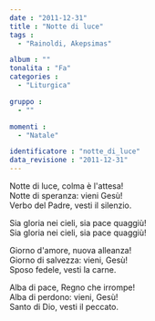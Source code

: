 ```yaml
---
date : "2011-12-31"
title : "Notte di luce"
tags : 
  - "Rainoldi, Akepsimas"

album : ""
tonalita : "Fa"
categories : 
  - "Liturgica"

gruppo : 
  - ""

momenti : 
  - "Natale"

identificatore : "notte_di_luce"
data_revisione : "2011-12-31"
---
```

  
  
Notte di luce, colma è l'attesa!  
Notte di speranza: vieni Gesù!  
Verbo del Padre, vesti il silenzio.  
  
  
Sia  gloria nei cieli, sia pace quaggiù!  
Sia  gloria nei cieli, sia pace quaggiù!  
  
  
Giorno d'amore, nuova alleanza!  
Giorno di salvezza: vieni, Gesù!  
Sposo fedele, vesti la carne.  
  
  
Alba di pace, Regno che irrompe!  
Alba di perdono: vieni, Gesù!  
Santo di Dio, vesti il peccato.  
  
  
  
  
  
  
